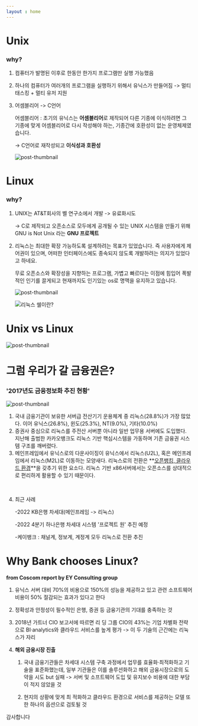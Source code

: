 ```yaml
---
layout : home
---
```



# Unix



### why?

1) 컴퓨터가 발명된 이후로 한동안 한가지 프로그램만 실행 가능했음

2) 하나의 컴퓨터가 여러개의 프로그램을 실행하기 위해서 유닉스가 만들어짐
   -> 멀티태스킹 + 멀티 유저 지원

3) 어셈블리어 -> C언어

   어셈블리어 : 
   초기의 유닉스는 **어셈블리어**로 제작되어 다른 기종에 이식하려면 그 기종에 맞게 어셈블리어로 다시 작성해야 하는, 기종간에 호환성이 없는 운영체제였습니다.

   -> C언어로 재작성되고 **이식성과 호환성**

   ![post-thumbnail](https://velog.velcdn.com/images/yeonhee7935/post/7e4d0d85-11c1-4a45-b289-165a71aff791/image.jfif)





# Linux



### why?

1. UNIX는 AT&T회사의 벨 연구소에서 개발 -> 유료화시도 

   ->  C로 제작되고 오픈소스로 모두에게 공개될 수 있는 UNIX 시스템을 만들기 위해 
         GNU is Not Unix 라는 **GNU 프로젝트**

2. 리눅스는 최대한 확장 가능하도록 설계하려는 목표가 있었습니다. 즉 사용자에게 제어권이 있으며, 어떠한 인터페이스에도 종속되지 않도록 개발하려는 의지가 있었다고 하네요.

   무료 오픈소스와 확장성을 지향하는 프로그램, 가볍고 빠르다는 이점에 힘입어 폭발적인 인기를 끌게되고 현재까지도 인기있는 os로 명맥을 유지하고 있습니다.

   ![post-thumbnail](https://velog.velcdn.com/images%2Fsoryeongk%2Fpost%2F358065f9-38a7-461c-ba26-c3891a92b106%2Fimage.png)

   
   
   ![리눅스 쉘이란?](https://encrypted-tbn0.gstatic.com/images?q=tbn:ANd9GcRdkIzO43DnQipTQcadutBq_DGZg_gwdQ8XL9b731_PelGURbFKlCuysdyoYK6r1IdgOho&usqp=CAU)





# Unix vs Linux

![post-thumbnail](https://user-images.githubusercontent.com/69034766/103987739-51104400-51d0-11eb-87d4-caa01cea7495.png)



# 그럼 우리가 갈 금융권은? 

### '2017년도 금융정보화 추진 현황'

![post-thumbnail](https://img.etnews.com/photonews/1810/1116290_20181007133534_248_0001.jpg)





1. 국내 금융기관이 보유한 서버급 전산기기 운용체계 중 리눅스(28.8%)가 가장 많았다. 이어 유닉스(26.8%), 윈도(25.3%), NT(9.0%), 기타(10.0%)
2. 증권사 중심으로 리눅스를 주전산 서버뿐 아니라 일반 업무용 서버에도 도입했다. 지난해 출범한  카카오뱅크도 리눅스 기반 핵심시스템을 가동하며 기존 금융권 시스템 구조를 깨버렸다.
3. 메인프레임에서 유닉스로의 다운사이징이 유닉스에서 리눅스(U2L), 혹은 메인프레임에서 리눅스(M2L)로 이동하는 모양새다. 리눅스로의 전환은 **<u>오픈뱅킹, 클라우드 환경</u>**을 갖추기 위한 요소다. 리눅스 기반 x86서버에서는 오픈소스를 상대적으로 편리하게 활용할 수 있기 때문이다.

​	

4. 최근 사례 

   -2022 KB은행 차세대(메인프레임 -> 리눅스)

   -2022 4분기 하나은행 차세대 시스템 '프로젝트 원' 추진 예정

   -케이뱅크 : 채널계, 정보계, 계정계 모두 리눅스로 전환 추진



# Why Bank chooses Linux? 

**from Coscom report by EY Consulting group**

 1. 유닉스 서버 대비 70%의 비용으로 150%의 성능을 제공하고 있고 관련 소프트웨어 비용이 50%
     절감되는 효과가 있다고 한다

 2. 정확성과 안정성이 필수적인 은행, 증권 등 금융기관의 기대를 충족하는 것

 3.  2018년 가트너 CIO 보고서에 따르면 리 딩 그룹 CIO의 43%는 기업 차별화 전략으로 BI·analytics와 클라우드 서비스를 높게 평가
    -> 이 두 기술의 근간에는 리눅스가 자리 

 4. **해외 금융시장 진출**

    1. 국내 금융기관들은 차세대 시스템 구축 과정에서 업무를 효율화·최적화하고 기술을 표준화했는데, 일부 기관들은 이를 솔루션화하고 해외 금융시장으로의 도약을 시도 but 실패
       -> 서버 및 소프트웨어 도입 및 유지보수 비용에 대한 부담이 적지 않았을 것

    2.  현지의 상황에 맞게 최 적화하고 클라우드 환경으로 서비스를 제공하는 모델 또한 하나의 옵션으로 검토될 것



감사합니다
